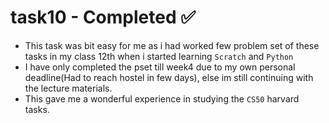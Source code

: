 # task10 - Completed ✅
- This task was bit easy for me as i had worked few problem set of these tasks in my class 12th when i started learning ``Scratch`` and ``Python``
- I have only completed the pset till week4 due to my own personal deadline(Had to reach hostel in few days), else im still continuing with the lecture materials.
- This gave me a wonderful experience in studying the ```CS50``` harvard tasks.